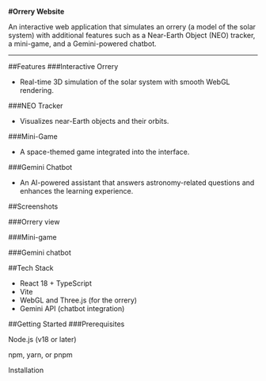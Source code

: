 **#Orrery Website**

An interactive web application that simulates an orrery (a model of the solar system) with additional features such as a Near-Earth Object (NEO) tracker, a mini-game, and a Gemini-powered chatbot.

---

##Features
###Interactive Orrery
- Real-time 3D simulation of the solar system with smooth WebGL rendering.

###NEO Tracker
- Visualizes near-Earth objects and their orbits.

###Mini-Game
- A space-themed game integrated into the interface.

###Gemini Chatbot
- An AI-powered assistant that answers astronomy-related questions and enhances the learning experience.

##Screenshots

###Orrery view


###Mini-game


###Gemini chatbot


##Tech Stack

- React 18 + TypeScript
- Vite
- WebGL and Three.js (for the orrery)
- Gemini API (chatbot integration)

##Getting Started
###Prerequisites

Node.js (v18 or later)

npm, yarn, or pnpm

Installation

